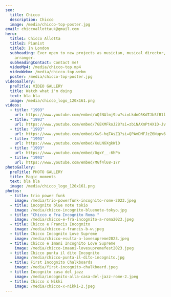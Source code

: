 ```yaml
---
seo:
  title: Chicco
  description: Chicco
  image: /media/chicco-top-poster.jpg
email: chiccoallottauk@gmail.com
hero:
  title1: Chicco Allotta
  title2: Pianist
  title3: In London
  subheading: Ever open to new projects as musician, musical director, composer or
    arranger.
  subheadingContact: Contact me!
  videoMp4: /media/chicco-top.mp4
  videoWebm: /media/chicco-top.webm
  poster: /media/chicco-top-poster.jpg
videoGallery:
  preTitle: VIDEO GALLERY
  title: Watch what i'm doing
  text: bla bla
  image: /media/chicco_logo_120x161.png
videos:
  - title: "1993"
    url: https://www.youtube.com/embed/uQfNAlmj9Lw?si=LkdnO5KdTJbSfB1l
  - title: "1993"
    url: https://www.youtube.com/embed/7GEKMFkoJ28?si=zbiNAXmPt4X1D-Jv
  - title: "1993"
    url: https://www.youtube.com/embed/KwS-hqTAsZQ?si=QPAmDMFJzZ6Nupv6
  - title: "1993"
    url: https://www.youtube.com/embed/XuLN6XgkW10
  - title: "1993"
    url: https://www.youtube.com/embed/0gxY__-6hPo
  - title: "1993"
    url: https://www.youtube.com/embed/MGf4l68-17Y
photoGallery:
  preTitle: PHOTO GALLERY
  title: Magic moments
  text: bla bla
  image: /media/chicco_logo_120x161.png
photos:
  - title: trio power funk
    image: /media/trio-powerfunk-incognito-rome-2023.jpeg
  - title: incognito blue note tokio
    image: /media/chicco-incognito-bluenote-tokyo.jpg
  - title: "Chicco e Fra Incognito Roma "
    image: /media/chicco-e-fra-incognito-a-roma2023.jpeg
  - title: Chicco e Francis Incognito
    image: /media/chicco-e-francis-b-w.jpeg
  - title: Chicco Incognito Love Supreme
    image: /media/chicco-esulta-a-lovesupreme2023.jpeg
  - title: Chicco e Imani Incognito Love Supreme
    image: /media/chicco-imaani-lovesupremefest2023.jpeg
  - title: Chicco punta il dito Incognito
    image: /media/chicco-punta-il-dito-incognito.jpg
  - title: First Incognito Chalkboards
    image: /media/first-incognito-chalkboard.jpeg
  - title: Incognito casa del jazz
    image: /media/incognito-alla-casa-del-jazz-rome-2.jpeg
  - title: Chicco x Nikki
    image: /media/chicco-x-nikki-2.jpeg
---
```

